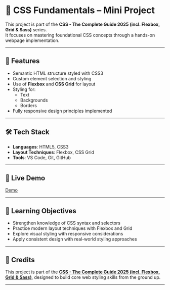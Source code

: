 # 🎨 CSS Fundamentals – Mini Project

This project is part of the **CSS - The Complete Guide 2025 (incl. Flexbox, Grid & Sass)** series.  
It focuses on mastering foundational CSS concepts through a hands-on webpage implementation.

---

## 📌 Features

- Semantic HTML structure styled with CSS3
- Custom element selection and styling
- Use of **Flexbox** and **CSS Grid** for layout
- Styling for:
  - Text
  - Backgrounds
  - Borders
- Fully responsive design principles implemented

---

## 🛠️ Tech Stack

- **Languages**: HTML5, CSS3
- **Layout Techniques**: Flexbox, CSS Grid
- **Tools**: VS Code, Git, GitHub

---

## 🚀 Live Demo

[Demo](https://flavia3107.github.io/css-in-action/)

---

## 🎯 Learning Objectives

- Strengthen knowledge of CSS syntax and selectors
- Practice modern layout techniques with Flexbox and Grid
- Explore visual styling with responsive considerations
- Apply consistent design with real-world styling approaches

---

## 📖 Credits

This project is part of the [**CSS - The Complete Guide 2025 (incl. Flexbox, Grid & Sass)**](https://www.udemy.com/course/css-the-complete-guide-incl-flexbox-grid-sass/), designed to build core web styling skills from the ground up.

---

